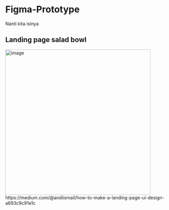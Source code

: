 # Figma-Prototype
Nanti kita isinya 

## Landing page salad bowl
<img width="453" alt="image" src="https://user-images.githubusercontent.com/78794419/182049259-135f8789-0e17-4f87-91e0-e2d9299e7bd8.png">
https://medium.com/@andiismail/how-to-make-a-landing-page-ui-design-a693c9c91e1c
